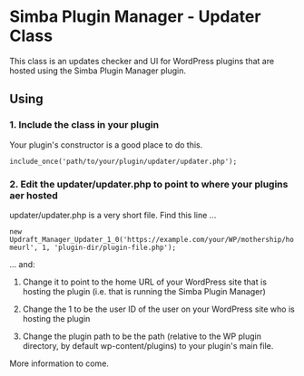 # Simba Plugin Manager - Updater Class

This class is an updates checker and UI for WordPress plugins that are hosted using the Simba Plugin Manager plugin.

## Using

### 1. Include the class in your plugin

Your plugin's constructor is a good place to do this.

```include_once('path/to/your/plugin/updater/updater.php');```

### 2. Edit the updater/updater.php to point to where your plugins aer hosted

updater/updater.php is a very short file. Find this line ...

```new Updraft_Manager_Updater_1_0('https://example.com/your/WP/mothership/homeurl', 1, 'plugin-dir/plugin-file.php');```

... and:

1. Change it to point to the home URL of your WordPress site that is hosting the plugin (i.e. that is running the Simba Plugin Manager)

2. Change the 1 to be the user ID of the user on your WordPress site who is hosting the plugin

3. Change the plugin path to be the path (relative to the WP plugin directory, by default wp-content/plugins) to your plugin's main file.

More information to come.
